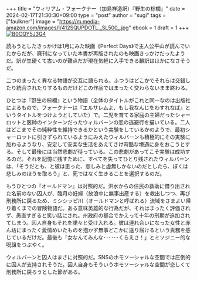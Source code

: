 +++
title = "ウィリアム・フォークナー（加島祥造訳）『野生の棕櫚』"
date = 2024-02-17T21:30:30+09:00
type = "post"
author = "sugi"
tags = ["faulkner"]
image = "https://m.media-amazon.com/images/I/412SQUPDOTL._SL500_.jpg"
ebook = 1
draft = 1
+++
<a href="https://www.amazon.co.jp/dp/B0CQY5J3G4/?tag=chezsugi-22" target="_blank"><img src="https://m.media-amazon.com/images/I/412SQUPDOTL._SL500_.jpg" alt="B0CQY5J3G4" border="0" class="alignleft" /></a>

読もうとしたきっかけは1月にみた映画《Perfect Days》で主人公平山が読んでいたからだが、廃刊になっていた本書が再版されたのも映画きっかけだったようだ。訳が生硬くて古いのが難点だが現在気軽に入手できる飜訳はほかになさそうだ。

二つのまったく異なる物語が交互に語られる。ふつうはどこかでそれらは交錯したり統合されたりするものだけどこの作品ではまったく交わらないまま終わる。

ひとつは『野生の棕櫚』という物語（全体のタイトルがこれと同一なのは出版社によるもので、フォークナーは『エルサレムよ、もし我なんじをわすれなば』というタイトルをつけようとしていた）で。二児を育てる家庭の主婦だったシャーロットと医師のインターンだったウィルバーンの恋の逃避行を描いている。二人はどこまでその純粋性を維持できるかという実験をしているかのようで、最初シャーロットに引きずられているようにみえたウィルバーンも積極的にその実験に加わるようなり、安定して安楽な生活をあえてさけ苛酷な境遇に身をおこうとする。そして最後には当然悲劇が待っている。この悲劇があってこそ実験は成功するのだ。それを記憶に残すために、すべてを失ってひとり残されたウィルバーンは、「そうだとも、と彼は思った、悲しみと虚無しかないのだとしたら、ぼくは悲しみのほうを取ろう」と、死ではなく生きることを選択するのだ。

もうひとつの『オールドマン』は対照的だ。洪水からの住民の救助に借り出された名前のない囚人が、臨月の妊婦（放浪中に無事出産する）を救出しつつ、再び刑務所に戻るため、ミシシッピ川（オールドマンと呼ばれる）流域をさまよい帰り着くまでの冒険物語だ。ある意味英雄的な行為だが、それはまったく評価されず、愚直すぎると笑い話にされ。州政府の都合でかえって十年の刑期が追加されてしまう。囚人自身もそれを諾々と受け入れる。彼は連れ合いになった女性と赤ん坊にまったく愛情めいたものを抱かず無事どこかに送り届けるという責務を感じているだけだ。最後も「女なんてみんな･･････くらえさ！」とミソジニー的な呪詛をつぶやく。

ウィルバーンと囚人はまさに対照的だ。SNSのホモソーシャルな空間では圧倒的に囚人が支持されそうだ。囚人自身もそういうホモソーシャルな空間が恋しくて刑務所に戻ろうとした節がある。